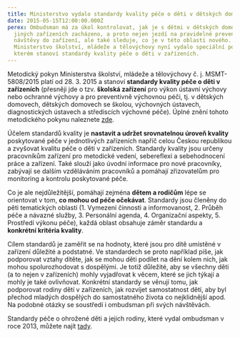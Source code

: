 ```yaml
---
title: Ministerstvo vydalo standardy kvality péče o děti v dětských domovech
date: 2015-05-15T12:00:00.000Z
perex: Ombudsman má za úkol kontrolovat, jak je s dětmi v dětských domovech a
  jiných zařízeních zacházeno, a proto nejen jezdí na pravidelné preventivní
  návštěvy do zařízení, ale také sleduje, co je v této oblasti nového.
  Ministerstvo školství, mládeže a tělovýchovy nyní vydalo speciální pokyn, ve
  kterém stanoví standardy kvality péče o děti v zařízeních.
---
```

Metodický pokyn Ministerstva školství, mládeže a tělovýchovy č. j. MSMT-5808/2015 platí od 28. 3. 2015 a stanoví **standardy kvality péče o děti v zařízeních** (přesněji jde o tzv. **školská zařízení** pro výkon ústavní výchovy nebo ochranné výchovy a pro preventivně výchovnou péči, tj. v dětských domovech, dětských domovech se školou, výchovných ústavech, diagnostických ústavech a střediscích výchovné péče). Úplné znění tohoto metodického pokynu naleznete [zde](https://www.msmt.cz/file/35026/).

Účelem standardů kvality je **nastavit a udržet srovnatelnou úroveň kvality** poskytované péče v jednotlivých zařízeních napříč celou Českou republikou a zvyšovat kvalitu péče o děti v zařízeních. Standardy kvality jsou určeny pracovníkům zařízení pro metodické vedení, sebereflexi a sebehodnocení práce a zařízení. Také slouží jako úvodní informace pro nové pracovníky, zabývají se dalším vzděláváním pracovníků a pomáhají zřizovatelům pro monitoring a kontrolu poskytované péče. 

Co je ale nejdůležitější, pomáhají zejména **dětem a rodičům** lépe se orientovat v tom, **co mohou od péče očekávat**. Standardy jsou členěny do pěti tematických oblastí (1. Vymezení činnosti a informovanost, 2. Průběh péče a návazné služby, 3. Personální agenda, 4. Organizační aspekty, 5. Prostředí výkonu péče), každá oblast obsahuje záměr standardu a **konkrétní kritéria kvality**. 

Cílem standardů je zaměřit se na hodnoty, které jsou pro dítě umístěné v zařízení důležité a podstatné. Ve standardech se proto například píše, jak podporovat vztahy dítěte, jak se mohou děti podílet na dění kolem nich, jak mohou spolurozhodovat s dospělými. Je totiž důležité, aby se všechny děti (a to nejen v zařízeních) mohly vyjadřovat k věcem, které se jich týkají a mohly je také ovlivňovat. Konkrétní standardy se věnují tomu, jak podporovat rodiny dětí v zařízeních, jak rozvíjet samostatnost dětí, aby byl přechod mladých dospělých do samostatného života co nejklidnější apod. Na podobné otázky se soustředí i ombudsman při svých návštěvách. 

Standardy péče o ohrožené děti a jejich rodiny, které vydal ombudsman v roce 2013, můžete najít [tady](https://www.ochrance.cz/uploads-import/ochrana_osob/ZARIZENI/Ustavni_vychova/Standardy_pece_o_ohrozene_deti_WEB.pdf).
